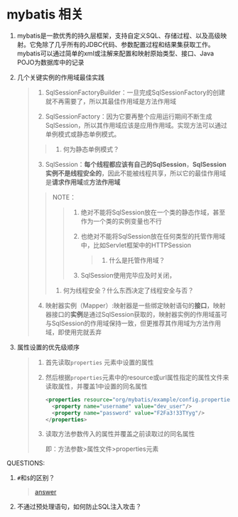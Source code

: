# mybatis 相关

1. mybatis是一款优秀的持久层框架，支持自定义SQL、存储过程、以及高级映射。它免除了几乎所有的JDBC代码、参数配置过程和结果集获取工作。mybatis可以通过简单的xml或注解来配置和映射原始类型、接口、Java POJO为数据库中的记录

2. 几个关键实例的作用域最佳实践

   > 1. SqlSessionFactoryBuilder：一旦完成SqlSessionFactory的创建就不再需要了，所以其最佳作用域是方法作用域
   >
   > 2. SqlSessionFactory：因为它要再整个应用运行期间不断生成SqlSession，所以其作用域应该是应用作用域。实现方法可以通过单例模式或静态单例模式。
   >
   >   > 1. 何为静态单例模式？
   >
   > 3. SqlSession：**每个线程都应该有自己的SqlSession**，**SqlSession实例不是线程安全的**，因此不能被线程共享，所以它的最佳作用域是**请求作用域**或**方法作用域**
   >
   >   > NOTE：
   >   >
   >   > > 1. 绝对不能将SqlSession放在一个类的静态作域，甚至作为一个类的实例变量也不行
   >   > >
   >   > > 2. 也绝对不能将SqlSession放在任何类型的托管作用域中，比如Servlet框架中的HTTPSession
   >   > >
   >   > >    > 1. 什么是托管作用域？
   >   > >
   >   > > 3. SqlSession使用完毕应及时关闭，
   >   >
   >   > 1. 何为线程安全？什么东西决定了线程安全与否？
   >   
   > 4. 映射器实例（Mapper）:映射器是一些绑定映射语句的**接口**，映射器接口的**实例**是通过SqlSession获取的，映射器实例的作用域虽可与SqlSession的作用域保持一致，但更推荐其作用域为方法作用域，即使用完就丢弃
   
3. 属性设置的优先级顺序

   > 1. 首先读取`properties` 元素中设置的属性
   >
   > 2. 然后根据`properties`元素中的resource或url属性指定的属性文件来读取属性，并覆盖1中设置的同名属性
   >
   >    ```xml
   >    <properties resource="org/mybatis/example/config.properties">
   >      <property name="username" value="dev_user"/>
   >      <property name="password" value="F2Fa3!33TYyg"/>
   >    </properties>
   >    ```
   >
   > 3. 读取方法参数传入的属性并覆盖之前读取过的同名属性
   >
   >    即：方法参数>属性文件>properties元素

   



QUESTIONS:

1. `#`和`$`的区别？

   > [answer](https://www.cnblogs.com/yslf/p/10731951.html)

2. 不通过预处理语句，如何防止SQL注入攻击？

   > 

